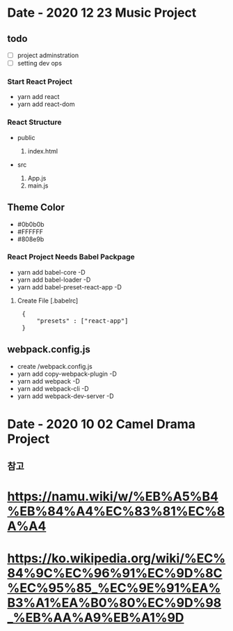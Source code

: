 # Date - 2020 12 23 Music Project

## todo

- [ ] project adminstration
- [ ] setting dev ops

### Start React Project

- yarn add react
- yarn add react-dom

### React Structure

- public
  1. index.html
- src

  1. App.js
  2. main.js

## Theme Color

- #0b0b0b
- #FFFFFF
- #808e9b

### React Project Needs Babel Packpage

- yarn add babel-core -D
- yarn add babel-loader -D
- yarn add babel-preset-react-app -D

1. Create File [.babelrc]
<pre>
    {
        "presets" : ["react-app"]
    }
</pre>

## webpack.config.js

- create /webpack.config.js
- yarn add copy-webpack-plugin -D
- yarn add webpack -D
- yarn add webpack-cli -D
- yarn add webpack-dev-server -D

# Date - 2020 10 02 Camel Drama Project

## 참고

# https://namu.wiki/w/%EB%A5%B4%EB%84%A4%EC%83%81%EC%8A%A4

# https://ko.wikipedia.org/wiki/%EC%84%9C%EC%96%91%EC%9D%8C%EC%95%85_%EC%9E%91%EA%B3%A1%EA%B0%80%EC%9D%98_%EB%AA%A9%EB%A1%9D
